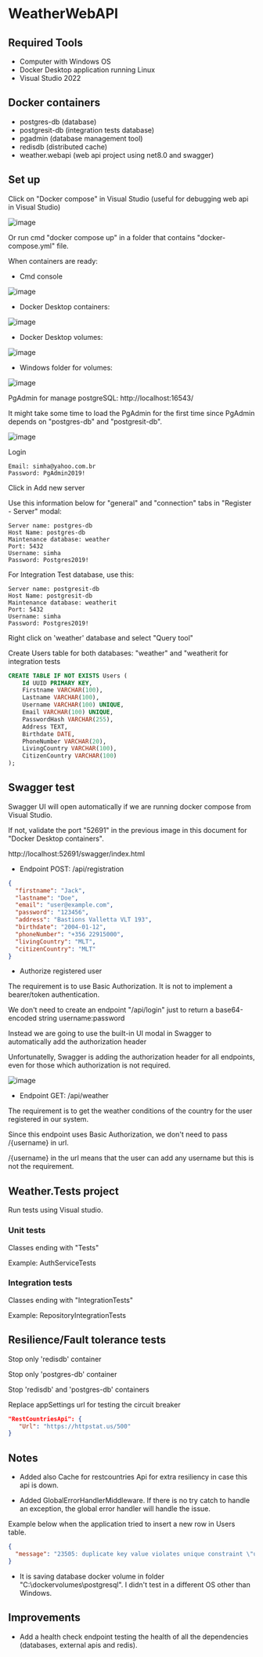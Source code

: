 # WeatherWebAPI

## Required Tools

- Computer with Windows OS
- Docker Desktop application running Linux
- Visual Studio 2022

## Docker containers

- postgres-db (database)
- postgresit-db (integration tests database)
- pgadmin (database management tool)
- redisdb (distributed cache)
- weather.webapi (web api project using net8.0 and swagger)

## Set up

Click on "Docker compose" in Visual Studio (useful for debugging web api in Visual Studio)

![image](https://github.com/RobertoFreireFerrazPassos/WeatherWebAPI/assets/41349878/532e903a-ac05-49c0-8fad-479f7d12c221)

Or run cmd "docker compose up" in a folder that contains "docker-compose.yml" file.

When containers are ready:

- Cmd console

![image](https://github.com/RobertoFreireFerrazPassos/WeatherWebAPI/assets/41349878/e81a31f2-f5e3-49b6-b649-905a63734ba0)

- Docker Desktop containers:

![image](https://github.com/RobertoFreireFerrazPassos/WeatherWebAPI/assets/41349878/ce485411-e014-49f0-a57e-b4b3fba07c59)

- Docker Desktop volumes:

![image](https://github.com/RobertoFreireFerrazPassos/WeatherWebAPI/assets/41349878/6b241dd1-99fc-4430-aa61-21ea691993d7)

- Windows folder for volumes:

![image](https://github.com/RobertoFreireFerrazPassos/WeatherWebAPI/assets/41349878/4544ff87-4064-467e-ab4a-de166a05e09a)

PgAdmin for manage postgreSQL: http://localhost:16543/

It might take some time to load the PgAdmin for the first time since PgAdmin depends on "postgres-db" and "postgresit-db".

![image](https://github.com/RobertoFreireFerrazPassos/WeatherWebAPI/assets/41349878/fb834a71-ba81-4a49-87fc-eb45ace34ca7)

Login

```
Email: simha@yahoo.com.br
Password: PgAdmin2019!
```

Click in Add new server

Use this information below for "general" and "connection" tabs in "Register - Server" modal:

```
Server name: postgres-db
Host Name: postgres-db
Maintenance database: weather
Port: 5432
Username: simha
Password: Postgres2019!
```

For Integration Test database, use this:

```
Server name: postgresit-db
Host Name: postgresit-db
Maintenance database: weatherit
Port: 5432
Username: simha
Password: Postgres2019!
```

Right click on 'weather' database and select "Query tool"

Create Users table for both databases: "weather" and "weatherit for integration tests

```sql
CREATE TABLE IF NOT EXISTS Users (
    Id UUID PRIMARY KEY,
    Firstname VARCHAR(100),
    Lastname VARCHAR(100),
    Username VARCHAR(100) UNIQUE,
    Email VARCHAR(100) UNIQUE,
    PasswordHash VARCHAR(255),
    Address TEXT,
    Birthdate DATE,
    PhoneNumber VARCHAR(20),
    LivingCountry VARCHAR(100),
    CitizenCountry VARCHAR(100)
);
```

## Swagger test

Swagger UI will open automatically if we are running docker compose from Visual Studio.

If not, validate the port "52691" in the previous image in this document for "Docker Desktop containers".

http://localhost:52691/swagger/index.html

- Endpoint POST: /api/registration

```json
{
  "firstname": "Jack",
  "lastname": "Doe",
  "email": "user@example.com",
  "password": "123456",
  "address": "Bastions Valletta VLT 193",
  "birthdate": "2004-01-12",
  "phoneNumber": "+356 22915000",
  "livingCountry": "MLT",
  "citizenCountry": "MLT"
}
```
- Authorize registered user

The requirement is to use Basic Authorization. It is not to implement a bearer/token authentication.

We don't need to create an endpoint "/api/login" just to return a base64-encoded string username:password

Instead we are going to use the built-in UI modal in Swagger to automatically add the authorization header

Unfortunatelly, Swagger is adding the authorization header for all endpoints, even for those which authorization is not required.

![image](https://github.com/RobertoFreireFerrazPassos/WeatherWebAPI/assets/41349878/6395e800-c583-49cb-b262-3f46e4d33b02)

- Endpoint GET: /api/weather

The requirement is to get the weather conditions of the country for the user registered in our system.

Since this endpoint uses Basic Authorization, we don't need to pass /{username} in url.

/{username} in the url means that the user can add any username but this is not the requirement.

## Weather.Tests project

Run tests using Visual studio.

### Unit tests

Classes ending with "Tests"

Example: AuthServiceTests

### Integration tests

Classes ending with "IntegrationTests"

Example: RepositoryIntegrationTests

## Resilience/Fault tolerance tests

Stop only 'redisdb' container

Stop only 'postgres-db' container

Stop 'redisdb' and 'postgres-db' containers

Replace appSettings url for testing the circuit breaker

```json
"RestCountriesApi": {
   "Url": "https://httpstat.us/500"
}
```


## Notes

- Added also Cache for restcountries Api for extra resiliency in case this api is down.

- Added GlobalErrorHandlerMiddleware. If there is no try catch to handle an exception, the global error handler will handle the issue. 

Example below when the application tried to insert a new row in Users table.

```json
{
  "message": "23505: duplicate key value violates unique constraint \"users_email_key\"\n\nDETAIL: Detail redacted as it may contain sensitive data. Specify 'Include Error Detail' in the connection string to include this information."
}
```

- It is saving database docker volume in folder "C:\dockervolumes\postgresql". I didn't test in a different OS other than Windows.

## Improvements

- Add a health check endpoint testing the health of all the dependencies (databases, external apis and redis).
